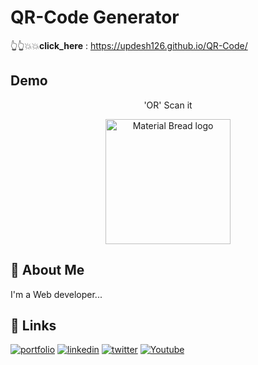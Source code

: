 # QR-Code Generator 
👆👆💥💥**click_here** : https://updesh126.github.io/QR-Code/ <br>
## Demo
<p align="center">
'OR' Scan it<br>
</p>
<!-- ![QR-Code](https://user-images.githubusercontent.com/77198464/178109197-01cb775a-2124-4f50-91c2-1b7455d466b4.png) -->
<p align="center">
  <img width="200" src="https://user-images.githubusercontent.com/77198464/178109197-01cb775a-2124-4f50-91c2-1b7455d466b4.png" alt="Material Bread logo">
</p>

## 🚀 About Me

I'm a Web developer...

## 🔗 Links
[![portfolio](https://img.shields.io/badge/my_portfolio-000?style=for-the-badge&logo=ko-fi&logoColor=white)](https://updesh126.github.io/MyPortfolio/)
[![linkedin](https://img.shields.io/badge/linkedin-0A66C2?style=for-the-badge&logo=linkedin&logoColor=white)](https://www.linkedin.com/in/updesh-pratap-singh-bb1054204)
[![twitter](https://img.shields.io/badge/twitter-1DA1F2?style=for-the-badge&logo=twitter&logoColor=white)](https://twitter.com/pratap_updesh?t=HWjRxZFZaejV7fxjTGcyxw&s=09)
[![Youtube](https://img.shields.io/badge/YouTube-FF0000?style=for-the-badge&logo=youtube&logoColor=white)](https://www.youtube.com/channel/UCKn8LcrUSyCk3osE9pU9Bxw)
